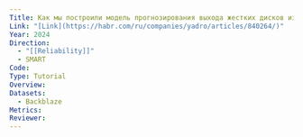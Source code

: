 ```yaml
---
Title: Как мы построили модель прогнозирования выхода жестких дисков из строя
Link: "[Link](https://habr.com/ru/companies/yadro/articles/840264/)"
Year: 2024
Direction:
  - "[[Reliability]]"
  - SMART
Code: 
Type: Tutorial
Overview: 
Datasets:
  - Backblaze
Metrics: 
Reviewer:
---
```

